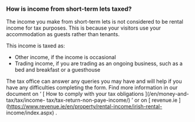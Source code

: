 ###  **How is income from short-term lets taxed?**

The income you make from short-term lets is not considered to be rental income
for tax purposes. This is because your visitors use your accommodation as
guests rather than tenants.

This income is taxed as:

  * Other income, if the income is occasional 
  * Trading income, if you are trading as an ongoing business, such as a bed and breakfast or a guesthouse 

The tax office can answer any queries you may have and will help if you have
any difficulties completing the form. Find more information in our document on
‘ [ How to comply with your tax obligations ](/en/money-and-tax/tax/income-
tax/tax-return-non-paye-income/) ’ or on [ revenue.ie
](https://www.revenue.ie/en/property/rental-income/irish-rental-
income/index.aspx) .
